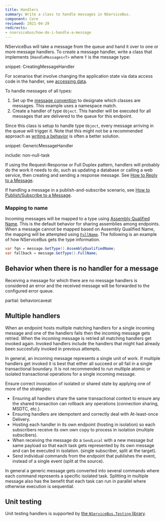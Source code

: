 ```yaml
---
title: Handlers
summary: Write a class to handle messages in NServiceBus.
component: Core
reviewed: 2021-04-29
redirects:
- nservicebus/how-do-i-handle-a-message
---
```


NServiceBus will take a message from the queue and hand it over to one or more message handlers. To create a message handler, write a class that implements `IHandleMessages<T>` where `T` is the message type:

snippet: CreatingMessageHandler

For scenarios that involve changing the application state via data access code in the handler, see [accessing data](/nservicebus/handlers/accessing-data.md).

To handle messages of all types:

 1. Set up the [message convention](/nservicebus/messaging/conventions.md) to designate which classes are messages. This example uses a namespace match.
 1. Create a handler of type `Object`. This handler will be executed for all messages that are delivered to the queue for this endpoint.

Since this class is setup to handle type `Object`, every message arriving in the queue will trigger it. Note that this might not be a recommended approach as [writing a behavior](/nservicebus/pipeline/manipulate-with-behaviors.md) is often a better solution.

snippet: GenericMessageHandler

include: non-null-task

If using the Request-Response or Full Duplex pattern, handlers will probably do the work it needs to do, such as updating a database or calling a web service, then creating and sending a response message. See [How to Reply to a Message](/nservicebus/messaging/reply-to-a-message.md).

If handling a message in a publish-and-subscribe scenario, see [How to Publish/Subscribe to a Message](/nservicebus/messaging/publish-subscribe/).

### Mapping to name

Incoming messages will be mapped to a type using [Assembly Qualified Name](https://msdn.microsoft.com/en-us/library/system.type.assemblyqualifiedname.aspx). This is the default behavior for sharing assemblies among endpoints. When a message cannot be mapped based on Assembly Qualified Name, the mapping will be attempted using [`FullName`](https://msdn.microsoft.com/en-us/library/system.type.fullname.aspx). The following is an example of how NServiceBus gets the type information.

```cs
var fqn = message.GetType().AssemblyQualifiedName;
var fallback = message.GetType().FullName;
```

## Behavior when there is no handler for a message

Receiving a message for which there are no message handlers is considered an error and the received message will be forwarded to the configured error queue.

partial: behaviorcaveat

## Multiple handlers

When an endpoint hosts multiple matching handlers for a single incoming message and one of the handlers fails then the incoming message gets retried. When the incoming message is retried all matching handlers get invoked again. Invoked handlers include the handlers that might had already been succesfully invoked in previous attempts.

In general, an incoming message represents a single unit of work. If multiple handlers get invoked it is best that either all succeed or all fail in a single transactional boundary. It is not recommended to run multiple atomic or isolated transactional operations for a single incoming message.

Ensure correct invocation of isolated or shared state by applying one of more of the strategies:

- Ensuring all handlers share the same transactional context to ensure any the shared transaction can rollback any operations (connection sharing, MSDTC, etc.).
- Ensuring handlers are idempotent and correctly deal with At-least-once Delivery.
- Hosting each handler in its own endpoint (hosting in isolation) so each subscribers receive its own own copy to process in isolation (multiple subscibers).
- When receiving the message do a `SendLocal` with a new message but same payload so that each task gets represented by its own message and can be executed in isolation. (single subscriber, split at the target).
- Send individual commands from the endpoint that publishes the event, instead of a single event (split at the source).

In general a generic message gets converted into several commands where each command represents a specific isolated task. Splitting in multiple message also has the benefit that each task can run in parallel where otherwise execution is sequential. 

## Unit testing

Unit testing handlers is supported by [the `NServiceBus.Testing` library](/nservicebus/testing/#testing-a-handler).
